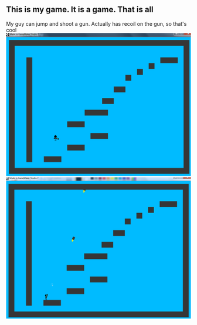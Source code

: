 ## This is my game. It is a game. That is all

My guy can jump and shoot a gun. Actually has recoil on the gun, so that's cool
![alt text](https://github.com/GitTylerNow/platformer_game/blob/master/7_14_19/7_4_19_image_1.png)
![alt text](https://github.com/GitTylerNow/platformer_game/blob/master/7_14_19/7_4_19_image_2.png)
